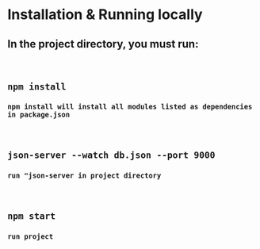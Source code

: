 # Installation & Running locally

## In the project directory, you must run:
#### ` ` 
## `npm install`
### `npm install will install all modules listed as dependencies in package.json`
#### ` ` 
## `json-server --watch db.json --port 9000`
### `run "json-server in project directory`
#### ` ` 
## `npm start`
### `run project`

